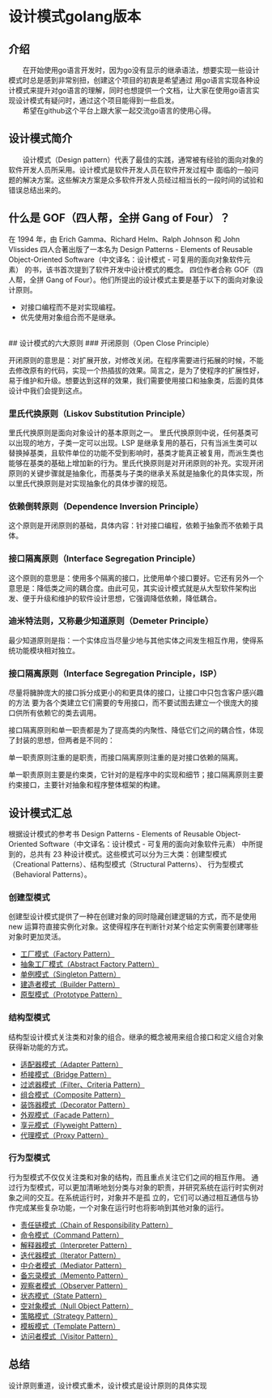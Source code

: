 # 设计模式golang版本
## 介绍
&emsp;&emsp;在开始使用go语言开发时，因为go没有显示的继承语法，想要实现一些设计模式时总是感到非常别扭，创建这个项目的初衷是希望通过
用go语言实现各种设计模式来提升对go语言的理解，同时也想提供一个文档，让大家在使用go语言实现设计模式有疑问时，通过这个项目能得到一些启发。
<br/>
&emsp;&emsp;希望在github这个平台上跟大家一起交流go语言的使用心得。
## 设计模式简介
&emsp;&emsp;设计模式（Design pattern）代表了最佳的实践，通常被有经验的面向对象的软件开发人员所采用。设计模式是软件开发人员在软件开发过程中
面临的一般问题的解决方案。这些解决方案是众多软件开发人员经过相当长的一段时间的试验和错误总结出来的。
<br/>
## 什么是 GOF（四人帮，全拼 Gang of Four）？
在 1994 年，由 Erich Gamma、Richard Helm、Ralph Johnson 和 John Vlissides 四人合著出版了一本名为 Design Patterns - Elements 
of Reusable Object-Oriented Software（中文译名：设计模式 - 可复用的面向对象软件元素） 的书，该书首次提到了软件开发中设计模式的概念。
四位作者合称 GOF（四人帮，全拼 Gang of Four）。他们所提出的设计模式主要是基于以下的面向对象设计原则。
* 对接口编程而不是对实现编程。
* 优先使用对象组合而不是继承。
<br/>
## 设计模式的六大原则
### 开闭原则（Open Close Principle）

开闭原则的意思是：对扩展开放，对修改关闭。在程序需要进行拓展的时候，不能去修改原有的代码，实现一个热插拔的效果。简言之，是为了使程序的扩展性好，易于维护和升级。想要达到这样的效果，我们需要使用接口和抽象类，后面的具体设计中我们会提到这点。

### 里氏代换原则（Liskov Substitution Principle）

里氏代换原则是面向对象设计的基本原则之一。 里氏代换原则中说，任何基类可以出现的地方，子类一定可以出现。LSP 是继承复用的基石，只有当派生类可以替换掉基类，且软件单位的功能不受到影响时，基类才能真正被复用，而派生类也能够在基类的基础上增加新的行为。里氏代换原则是对开闭原则的补充。实现开闭原则的关键步骤就是抽象化，而基类与子类的继承关系就是抽象化的具体实现，所以里氏代换原则是对实现抽象化的具体步骤的规范。

### 依赖倒转原则（Dependence Inversion Principle）

这个原则是开闭原则的基础，具体内容：针对接口编程，依赖于抽象而不依赖于具体。

### 接口隔离原则（Interface Segregation Principle）

这个原则的意思是：使用多个隔离的接口，比使用单个接口要好。它还有另外一个意思是：降低类之间的耦合度。由此可见，其实设计模式就是从大型软件架构出发、便于升级和维护的软件设计思想，它强调降低依赖，降低耦合。

### 迪米特法则，又称最少知道原则（Demeter Principle）

最少知道原则是指：一个实体应当尽量少地与其他实体之间发生相互作用，使得系统功能模块相对独立。

### 接口隔离原则（Interface Segregation Principle，ISP）

尽量将臃肿庞大的接口拆分成更小的和更具体的接口，让接口中只包含客户感兴趣的方法
要为各个类建立它们需要的专用接口，而不要试图去建立一个很庞大的接口供所有依赖它的类去调用。

接口隔离原则和单一职责都是为了提高类的内聚性、降低它们之间的耦合性，体现了封装的思想，但两者是不同的：

单一职责原则注重的是职责，而接口隔离原则注重的是对接口依赖的隔离。

单一职责原则主要是约束类，它针对的是程序中的实现和细节；接口隔离原则主要约束接口，主要针对抽象和程序整体框架的构建。

## 设计模式汇总
根据设计模式的参考书 Design Patterns - Elements of Reusable Object-Oriented Software（中文译名：设计模式 - 可复用的面向对象软件元素） 
中所提到的，总共有 23 种设计模式。这些模式可以分为三大类：创建型模式（Creational Patterns）、结构型模式（Structural Patterns）、
行为型模式（Behavioral Patterns）。

### 创建型模式
创建型设计模式提供了一种在创建对象的同时隐藏创建逻辑的方式，而不是使用 new 运算符直接实例化对象。这使得程序在判断针对某个给定实例需要创建哪些对象时更加灵活。
* <a href="https://github.com/caixunshi/go-design-patterns/tree/main/creational/factory">工厂模式（Factory Pattern）</a>
* <a href="https://github.com/caixunshi/go-design-patterns/tree/main/creational/abstract-factory">抽象工厂模式（Abstract Factory Pattern）</a>
* <a href="https://github.com/caixunshi/go-design-patterns/tree/main/creational/singleton">单例模式（Singleton Pattern）</a>
* <a href="https://github.com/caixunshi/go-design-patterns/tree/main/creational/builder">建造者模式（Builder Pattern）</a>
* <a href="https://github.com/caixunshi/go-design-patterns/tree/main/creational/prototype">原型模式（Prototype Pattern）</a>

### 结构型模式
结构型设计模式关注类和对象的组合。继承的概念被用来组合接口和定义组合对象获得新功能的方式。
* <a href="https://github.com/caixunshi/go-design-patterns/tree/main/structural/adapter">适配器模式（Adapter Pattern）</a>
* <a href="https://github.com/caixunshi/go-design-patterns/tree/main/structural/bridge">桥接模式（Bridge Pattern）</a>
* <a href="">过滤器模式（Filter、Criteria Pattern）</a>
* <a href="">组合模式（Composite Pattern）</a>
* <a href="">装饰器模式（Decorator Pattern）</a>
* <a href="">外观模式（Facade Pattern）</a>
* <a href="">享元模式（Flyweight Pattern）</a>
* <a href="">代理模式（Proxy Pattern）</a>

### 行为型模式
行为型模式不仅仅关注类和对象的结构，而且重点关注它们之间的相互作用。 通过行为型模式，可以更加清晰地划分类与对象的职责，并研究系统在运行时实例对象之间的交互。在系统运行时，对象并不是孤 立的，它们可以通过相互通信与协作完成某些复杂功能，一个对象在运行时也将影响到其他对象的运行。
* <a href="">责任链模式（Chain of Responsibility Pattern）</a>
* <a href="">命令模式（Command Pattern）</a>
* <a href="">解释器模式（Interpreter Pattern）</a>
* <a href="">迭代器模式（Iterator Pattern）</a>
* <a href="">中介者模式（Mediator Pattern）</a>
* <a href="">备忘录模式（Memento Pattern）</a>
* <a href="">观察者模式（Observer Pattern）</a>
* <a href="">状态模式（State Pattern）</a>
* <a href="">空对象模式（Null Object Pattern）</a>
* <a href="">策略模式（Strategy Pattern）</a>
* <a href="">模板模式（Template Pattern）</a>
* <a href="">访问者模式（Visitor Pattern）</a>
## 总结
设计原则重道，设计模式重术，设计模式是设计原则的具体实现

